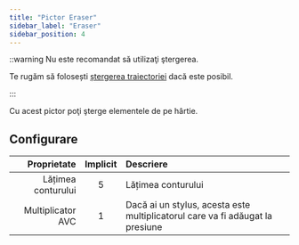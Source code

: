 ```yaml
---
title: "Pictor Eraser"
sidebar_label: "Eraser"
sidebar_position: 4
---
```



::warning Nu este recomandat să utilizaţi ştergerea.

Te rugăm să folosești [ștergerea traiectoriei](path_eraser) dacă este posibil.

:::

Cu acest pictor poţi şterge elementele de pe hârtie.

## Configurare

|        Proprietate | Implicit | Descriere                                                                     |
| ------------------:|:--------:|:----------------------------------------------------------------------------- |
| Lățimea conturului |    5     | Lățimea conturului                                                            |
|  Multiplicator AVC |    1     | Dacă ai un stylus, acesta este multiplicatorul care va fi adăugat la presiune |
